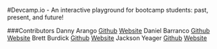 #Devcamp.io - An interactive playground for bootcamp students: past, present, and future!




###Contributors
Danny Arango [Github](https://www.github.com/thenew000) [Website](https://www.dannyarango.com)
Daniel Barranco [Github](https://www.github.com/carrottop17) [Website](https://www.danielbarranco.com)
Brett Burdick [Github](https://www.github.com/BRETT-B) [Website](https://www.brettburdick.com)
Jackson Yeager [Github](https://www.github.com/volitiondevelopment) [Website](https://www.volition-dev.com)
